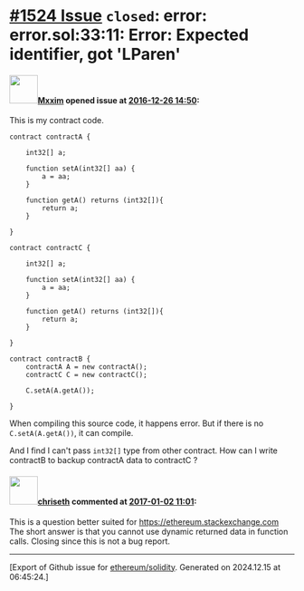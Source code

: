 # [\#1524 Issue](https://github.com/ethereum/solidity/issues/1524) `closed`: error: error.sol:33:11: Error: Expected identifier, got 'LParen'

#### <img src="https://avatars.githubusercontent.com/u/10141230?u=440bd4ce6f1d88a73296ecabd837ec5faf904d30&v=4" width="50">[Mxxim](https://github.com/Mxxim) opened issue at [2016-12-26 14:50](https://github.com/ethereum/solidity/issues/1524):

This is my contract code.

```linenums
contract contractA {
    
    int32[] a;
    
    function setA(int32[] aa) {
        a = aa;
    }
    
    function getA() returns (int32[]){
        return a;
    }
    
}

contract contractC {
    
    int32[] a;
    
    function setA(int32[] aa) {
        a = aa;
    }
    
    function getA() returns (int32[]){
        return a;
    }
    
}

contract contractB {
    contractA A = new contractA();
    contractC C = new contractC();
    
    C.setA(A.getA());
    
}
```
When compiling this source code, it happens error. But if there is no `C.setA(A.getA())`, it can compile.

And I find I can't pass `int32[]` type from other contract. How can I write contractB to backup contractA data to contractC ? 

#### <img src="https://avatars.githubusercontent.com/u/9073706?v=4" width="50">[chriseth](https://github.com/chriseth) commented at [2017-01-02 11:01](https://github.com/ethereum/solidity/issues/1524#issuecomment-269958258):

This is a question better suited for https://ethereum.stackexchange.com
The short answer is that you cannot use dynamic returned data in function calls.
Closing since this is not a bug report.


-------------------------------------------------------------------------------



[Export of Github issue for [ethereum/solidity](https://github.com/ethereum/solidity). Generated on 2024.12.15 at 06:45:24.]
